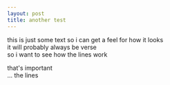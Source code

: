 ```yaml
---
layout: post
title: another test
---
```


this is just some text so i can get a feel for how it looks  
it will probably always be verse  
so i want to see how the lines work  

that's important  
... the lines
